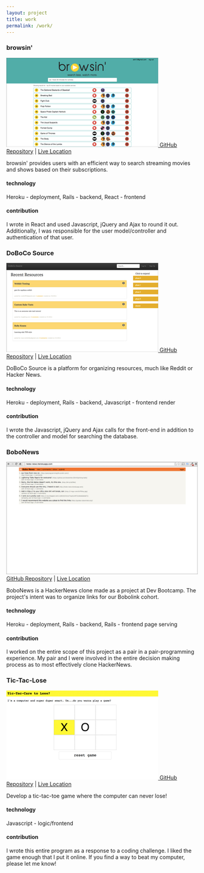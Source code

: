 ```yaml
---
layout: project
title: work 
permalink: /work/
---
```


<div class="projects">
  <h3>browsin'</h3>
  <a href="https://browsin-tetrabranchiate-cotehardie.cfapps.io/" target="_blank">
    <img class="project-img" src="/assets/browsin.jpg" />
  </a>
  <a href="https://github.com/bobolinks-2014/browsin" target="_blank">GitHub Repository</a> | <a href="https://browsin-tetrabranchiate-cotehardie.cfapps.io" target="_blank">Live Location</a>
  <p class="object-desc">browsin' provides users with an efficient way to search streaming movies and shows based on their subscriptions.</p>
  <h4>technology</h4>
  <p>Heroku - deployment, Rails - backend, React - frontend</p>
  <h4>contribution</h4>
  <p>I wrote in React and used Javascript, jQuery and Ajax to round it out. Additionally, I was responsible for the user model/controller and authentication of that user.</p>
</div>

<div class="projects">
  <h3>DoBoCo Source</h3>
  <a href="http://doboco-source.herokuapp.com" target="_blank">
    <img class="project-img" src="/assets/dobo-source.jpg" />
  </a>
  <a href="https://github.com/bobolinks-2014/dobo-source" target="_blank">GitHub Repository</a> | <a href="http://doboco-source.herokuapp.com" target="_blank">Live Location</a>
    <p class="object-desc">DoBoCo Source is a platform for organizing resources, much like Reddit or Hacker News.</p>
    <h4>technology</h4>
  <p>Heroku - deployment, Rails - backend, Javascript - frontend render</p>
  <h4>contribution</h4>
  <p>I wrote the Javascript, jQuery and Ajax calls for the front-end in addition to the controller and model for searching the database.</p>
</div>

<div class="projects">
  <h3>BoboNews</h3>
  <a href="http://bobo-news.herokuapp.com" target="_blank">
    <img class="project-img" src="/assets/bobo-news.jpg" />
  </a>
  <a href="https://github.com/axhi/bobo-news" target="_blank">GitHub Repository</a> | <a href="http://bobo-news.herokuapp.com" target="_blank">Live Location</a>
    <p class="object-desc">BoboNews is a HackerNews clone made as a project at Dev Bootcamp. The project's intent was to organize links for our Bobolink cohort.</p>
    <h4>technology</h4>
  <p>Heroku - deployment, Rails - backend, Rails - frontend page serving</p>
  <h4>contribution</h4>
  <p>I worked on the entire scope of this project as a pair in a pair-programming experience. My pair and I were involved in the entire decision making process as to most effectively clone HackerNews.</p> 
</div>

<div class="projects">
  <h3>Tic-Tac-Lose</h3>
  <a href="/tic-tac-toe" target="_blank">
    <img class="project-img" src="/assets/tic-tac.jpg" />
  </a>
  <a href="https://github.com/axhi/tictactoe" target="_blank">GitHub Repository</a> | <a href="/tic-tac-toe" target="_blank">Live Location</a>
    <p class="object-desc">Develop a tic-tac-toe game where the computer can never lose!</p>
    <h4>technology</h4>
  <p>Javascript - logic/frontend</p>
  <h4>contribution</h4>
  <p>I wrote this entire program as a response to a coding challenge. I liked the game enough that I put it online. If you find a way to beat my computer, please let me know!</p>
</div>
